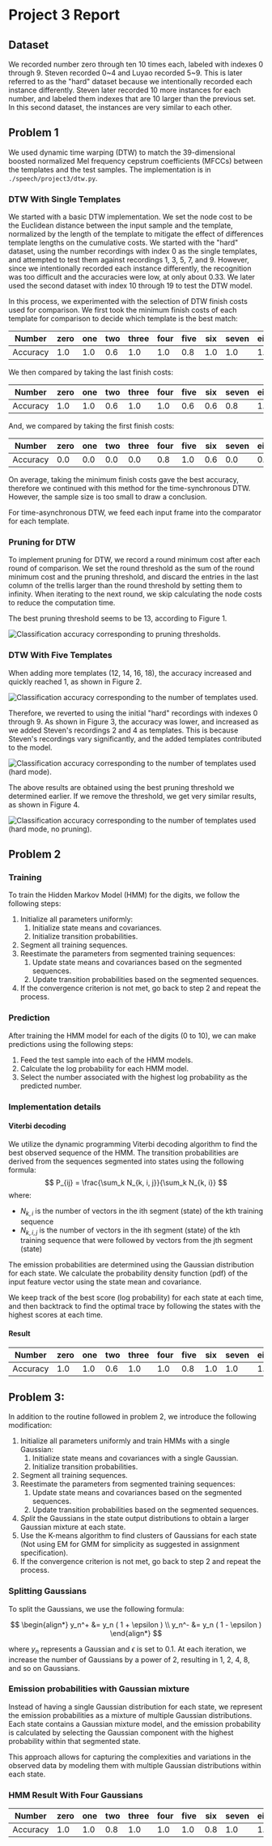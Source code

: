 # Project 3 Report

## Dataset

We recorded number zero through ten 10 times each, labeled with indexes 0 through 9. Steven recorded 0~4 and Luyao recorded 5~9. This is later referred to as the "hard" dataset because we intentionally recorded each instance differently. Steven later recorded 10 more instances for each number, and labeled them indexes that are 10 larger than the previous set. In this second dataset, the instances are very similar to each other.

## Problem 1

We used dynamic time warping (DTW) to match the 39-dimensional boosted normalized Mel frequency cepstrum coefficients (MFCCs) between the templates and the test samples. The implementation is in `./speech/project3/dtw.py`.

### DTW With Single Templates

We started with a basic DTW implementation. We set the node cost to be the Euclidean distance between the input sample and the template, normalized by the length of the template to mitigate the effect of differences template lengths on the cumulative costs.
We started with the "hard" dataset, using the number recordings with index 0 as the single templates, and attempted to test them against recordings 1, 3, 5, 7, and 9. However, since we intentionally recorded each instance differently, the recognition was too difficult and the accuracies were low, at only about 0.33. We later used the second dataset with index 10 through 19 to test the DTW model.

In this process, we experimented with the selection of DTW finish costs used for comparison. We first took the minimum finish costs of each template for comparison to decide which template is the best match:

Number|zero|one|two|three|four|five|six|seven|eight|nine|ten|Average
-|-|-|-|-|-|-|-|-|-|-|-|-
Accuracy|1.0|1.0|0.6|1.0|1.0|0.8|1.0|1.0|1.0|1.0|1.0|0.95

We then compared by taking the last finish costs:

Number|zero|one|two|three|four|five|six|seven|eight|nine|ten|Average
-|-|-|-|-|-|-|-|-|-|-|-|-
Accuracy|1.0|1.0|0.6|1.0|1.0|0.6|0.6|0.8|1.0|1.0|1.0|0.87

And, we compared by taking the first finish costs:

Number|zero|one|two|three|four|five|six|seven|eight|nine|ten|Average
-|-|-|-|-|-|-|-|-|-|-|-|-
Accuracy|0.0|0.0|0.0|0.0|0.8|1.0|0.6|0.0|0.0|0.2|0.0|0.24

On average, taking the minimum finish costs gave the best accuracy, therefore we continued with this method for the time-synchronous DTW. However, the sample size is too small to draw a conclusion.

For time-asynchronous DTW, we feed each input frame into the comparator for each template.

### Pruning for DTW

To implement pruning for DTW, we record a round minimum cost after each round of comparison. We set the round threshold as the sum of the round minimum cost and the pruning threshold, and discard the entries in the last column of the trellis larger than the round threshold by setting them to infinity. When iterating to the next round, we skip calculating the node costs to reduce the computation time.

The best pruning threshold seems to be 13, according to Figure 1.

![Classification accuracy corresponding to pruning thresholds.](./dtw_accuracy_vs_threshold.png)

### DTW With Five Templates

When adding more templates (12, 14, 16, 18), the accuracy increased and quickly reached 1, as shown in Figure 2.

![Classification accuracy corresponding to the number of templates used.](./dtw_n_template_vs_accuracy.png)

Therefore, we reverted to using the initial "hard" recordings with indexes 0 through 9. As shown in Figure 3, the accuracy was lower, and increased as we added Steven's recordings 2 and 4 as templates. This is because Steven's recordings vary significantly, and the added templates contributed to the model.

![Classification accuracy corresponding to the number of templates used (hard mode).](./dtw_n_template_vs_accuracy_hard.png)

The above results are obtained using the best pruning threshold we determined earlier. If we remove the threshold, we get very similar results, as shown in Figure 4.

![Classification accuracy corresponding to the number of templates used (hard mode, no pruning).](./dtw_n_template_vs_accuracy_hard_no_pruning.png)

## Problem 2

### Training

To train the Hidden Markov Model (HMM) for the digits, we follow the following steps:

1. Initialize all parameters uniformly:
   1. Initialize state means and covariances.
   2. Initialize transition probabilities.
2. Segment all training sequences.
3. Reestimate the parameters from segmented training sequences:
   1. Update state means and covariances based on the segmented sequences.
   2. Update transition probabilities based on the segmented sequences.
4. If the convergence criterion is not met, go back to step 2 and repeat the process.

### Prediction

After training the HMM model for each of the digits (0 to 10), we can make predictions using the following steps:

1. Feed the test sample into each of the HMM models.
2. Calculate the log probability for each HMM model.
3. Select the number associated with the highest log probability as the predicted number.

### Implementation details

#### Viterbi decoding

We utilize the dynamic programming Viterbi decoding algorithm to find the best observed sequence of the HMM.
The transition probabilities are derived from the sequences segmented into states using the following formula:
$$ P_{ij} = \frac{\sum_k N_{k, i, j}}{\sum_k N_{k, i}} $$
where:

- $N_{k, i}$ is the number of vectors in the ith segment (state) of the kth training sequence
- $N_{k, i, j}$ is the number of vectors in the ith segment (state) of the kth training sequence that were followed by vectors from the jth segment (state)

The emission probabilities are determined using the Gaussian distribution for each state. We calculate the probability density function (pdf) of the input feature vector using the state mean and covariance.

We keep track of the best score (log probability) for each state at each time, and then backtrack to find the optimal trace by following the states with the highest scores at each time.

#### Result

Number|zero|one|two|three|four|five|six|seven|eight|nine|ten|Average
-|-|-|-|-|-|-|-|-|-|-|-|-
Accuracy|1.0|1.0|0.6|1.0|1.0|0.8|1.0|1.0|1.0|1.0|1.0|0.95

## Problem 3:

In addition to the routine followed in problem 2, we introduce the following modification:

1. Initialize all parameters uniformly and train HMMs with a single Gaussian:
   1. Initialize state means and covariances with a single Gaussian.
   2. Initialize transition probabilities.
2. Segment all training sequences.
3. Reestimate the parameters from segmented training sequences:
   1. Update state means and covariances based on the segmented sequences.
   2. Update transition probabilities based on the segmented sequences.
4. _Split_ the Gaussians in the state output distributions to obtain a larger Gaussian mixture at each state.
5. Use the K-means algorithm to find clusters of Gaussians for each state (Not using EM for GMM for simplicity as suggested in assignment specification).
6. If the convergence criterion is not met, go back to step 2 and repeat the process.

### Splitting Gaussians

To split the Gaussians, we use the following formula:

$$
\begin{align*}
    y_n^+ &= y_n ( 1 + \epsilon  ) \\
    y_n^- &= y_n ( 1 - \epsilon  )
\end{align*}
$$

where $y_n$ represents a Gaussian and $\epsilon$ is set to 0.1.
At each iteration, we increase the number of Gaussians by a power of 2, resulting in 1, 2, 4, 8, and so on Gaussians.

### Emission probabilities with Gaussian mixture

Instead of having a single Gaussian distribution for each state, we represent the emission probabilities as a mixture of multiple Gaussian distributions. Each state contains a Gaussian mixture model, and the emission probability is calculated by selecting the Gaussian component with the highest probability within that segmented state.

This approach allows for capturing the complexities and variations in the observed data by modeling them with multiple Gaussian distributions within each state.

### HMM Result With Four Gaussians

Number|zero|one|two|three|four|five|six|seven|eight|nine|ten|Average
-|-|-|-|-|-|-|-|-|-|-|-|-
Accuracy|1.0|1.0|0.8|1.0|1.0|1.0|0.8|1.0|1.0|1.0|1.0|0.96